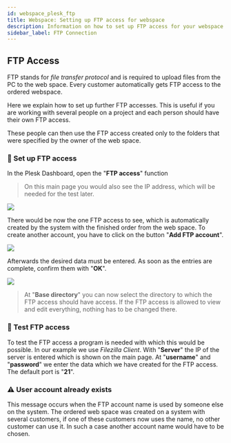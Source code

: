 ```yaml
---
id: webspace_plesk_ftp
title: Webspace: Setting up FTP access for webspace
description: Information on how to set up FTP access for your webspace from ZAP-Hosting - ZAP-Hosting.com documentation
sidebar_label: FTP Connection
---
```


## FTP Access

FTP stands for *file transfer protocol* and is required to upload files from the PC to the web space.
Every customer automatically gets FTP access to the ordered webspace. 

Here we explain how to set up further FTP accesses. This is useful if you are working with several people on a project and each person should have their own FTP access.

These people can then use the FTP access created only to the folders that were specified by the owner of the web space.

### 🔑 Set up FTP access

In the Plesk Dashboard, open the "**FTP access**" function

> On this main page you would also see the IP address, which will be needed for the test later.

![](https://screensaver01.zap-hosting.com/index.php/s/P2QPR2yHFe7cbWN/preview)

There would be now the one FTP access to see, which is automatically created by the system with the finished order from the web space.
To create another account, you have to click on the button "**Add FTP account**".

![](https://screensaver01.zap-hosting.com/index.php/s/txEjYwRsr3jGLDC/preview)

Afterwards the desired data must be entered. As soon as the entries are complete, confirm them with "**OK**".

![](https://screensaver01.zap-hosting.com/index.php/s/c7xp7Gx2F9r3H7H/preview)

> At "**Base directory**" you can now select the directory to which the FTP access should have access. If the FTP access is allowed to view and edit everything, nothing has to be changed there. 

### 📝 Test FTP access

To test the FTP access a program is needed with which this would be possible. In our example we use *Filezilla Client*.
With "**Server**" the IP of the server is entered which is shown on the main page. 
At "**username**" and "**password**" we enter the data which we have created for the FTP access.
The default port is "**21**".

### ⚠️ User account already exists

This message occurs when the FTP account name is used by someone else on the system.
The ordered web space was created on a system with several customers, if one of these customers now uses the name, no other customer can use it.
In such a case another account name would have to be chosen.

